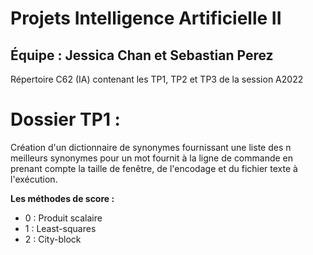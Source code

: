 # Projets Intelligence Artificielle II
## Équipe : Jessica Chan et Sebastian Perez
Répertoire C62 (IA) contenant les TP1, TP2 et TP3 de la session A2022

# Dossier TP1 : 
Création d'un dictionnaire de synonymes fournissant une liste des n meilleurs synonymes pour un mot fournit à la ligne de commande en prenant compte la taille de fenêtre, de l'encodage et du fichier texte à l'exécution.  

**Les méthodes de score :**  
- 0 : Produit scalaire
- 1 : Least-squares
- 2 : City-block 